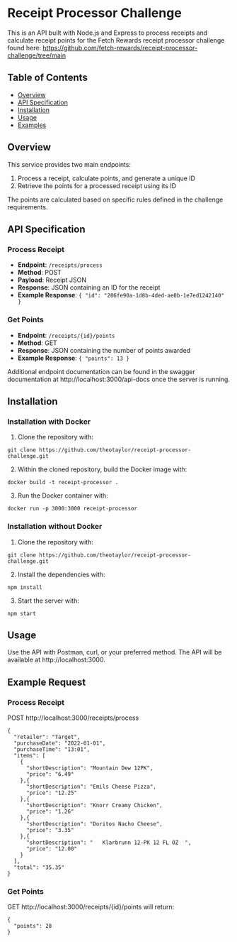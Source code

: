 # Receipt Processor Challenge

This is an API built with Node.js and Express to process receipts and calculate receipt points for the Fetch Rewards receipt processor challenge found here: https://github.com/fetch-rewards/receipt-processor-challenge/tree/main

## Table of Contents
- [Overview](#overview)
- [API Specification](#api-specification)
- [Installation](#installation)
- [Usage](#usage)
- [Examples](#examples)

## Overview

This service provides two main endpoints:
1. Process a receipt, calculate points, and generate a unique ID 
2. Retrieve the points for a processed receipt using its ID

The points are calculated based on specific rules defined in the challenge requirements.

## API Specification

### Process Receipt
- **Endpoint**: `/receipts/process`
- **Method**: POST
- **Payload**: Receipt JSON
- **Response**: JSON containing an ID for the receipt
- **Example Response**: `{ "id": "206fe90a-1d8b-4ded-ae0b-1e7ed1242140" }`

### Get Points
- **Endpoint**: `/receipts/{id}/points`
- **Method**: GET
- **Response**: JSON containing the number of points awarded
- **Example Response**: `{ "points": 13 }`

Additional endpoint documentation can be found in the swagger documentation at http://localhost:3000/api-docs once the server is running.

## Installation 

### Installation with Docker

1. Clone the repository with:
```
git clone https://github.com/theotaylor/receipt-processor-challenge.git
```
2. Within the cloned repository, build the Docker image with:
```
docker build -t receipt-processor .
```
3. Run the Docker container with:
```
docker run -p 3000:3000 receipt-processor
```

### Installation without Docker

1. Clone the repository with:
```
git clone https://github.com/theotaylor/receipt-processor-challenge.git
```
2. Install the dependencies with:
```
npm install
```
3. Start the server with:
```
npm start
```

## Usage

Use the API with Postman, curl, or your preferred method. The API will be available at http://localhost:3000.

## Example Request

### Process Receipt 

POST http://localhost:3000/receipts/process
```
{
  "retailer": "Target",
  "purchaseDate": "2022-01-01",
  "purchaseTime": "13:01",
  "items": [
    {
      "shortDescription": "Mountain Dew 12PK",
      "price": "6.49"
    },{
      "shortDescription": "Emils Cheese Pizza",
      "price": "12.25"
    },{
      "shortDescription": "Knorr Creamy Chicken",
      "price": "1.26"
    },{
      "shortDescription": "Doritos Nacho Cheese",
      "price": "3.35"
    },{
      "shortDescription": "   Klarbrunn 12-PK 12 FL OZ  ",
      "price": "12.00"
    }
  ],
  "total": "35.35"
}
```

### Get Points

GET http://localhost:3000/receipts/{id}/points will return:
```
{
  "points": 28
}
```











